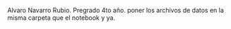 Alvaro Navarro Rubio.   Pregrado 4to año.
poner los archivos de datos en la misma carpeta que el notebook y ya.
